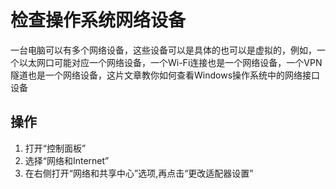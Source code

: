 # 检查操作系统网络设备
一台电脑可以有多个网络设备，这些设备可以是具体的也可以是虚拟的，例如，一个以太网口可能对应一个网络设备，一个Wi-Fi连接也是一个网络设备，一个VPN隧道也是一个网络设备，这片文章教你如何查看Windows操作系统中的网络接口设备
## 操作
1. 打开“控制面板”
2. 选择“网络和Internet”
3. 在右侧打开“网络和共享中心”选项,再点击“更改适配器设置”

